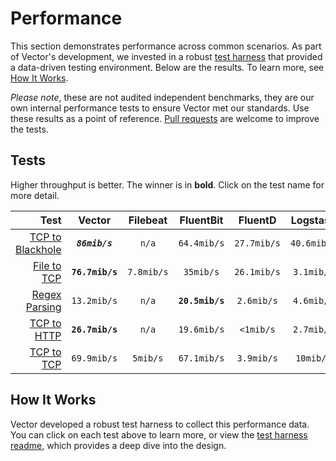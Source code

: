 # Performance

This section demonstrates performance across common scenarios. As part of Vector's development, we invested in a robust [test harness](https://github.com/timberio/vector-test-harness) that provided a data-driven testing environment. Below are the results. To learn more, see [How It Works](performance.md#how-it-works).

_Please note_, these are not audited independent benchmarks, they are our own internal performance tests to ensure Vector met our standards. Use these results as a point of reference. [Pull requests](https://github.com/timberio/vector-test-harness/pulls) are welcome to improve the tests.

## Tests

Higher throughput is better. The winner is in **bold**. Click on the test name for more detail.

| Test | Vector | Filebeat | FluentBit | FluentD | Logstash | SplunkUF | SplunkHF |
| ---: | :---: | :---: | :---: | :---: | :---: | :---: | :---: |
| [TCP to Blackhole](https://github.com/timberio/vector-test-harness/tree/master/cases/tcp_to_blackhole_performance) | _**`86mib/s`**_ | `n/a` | `64.4mib/s` | `27.7mib/s` | `40.6mib/s` | `n/a` | `n/a` |
| [File to TCP](https://github.com/timberio/vector-test-harness/tree/master/cases/file_to_tcp_performance) | **`76.7mib/s`** | `7.8mib/s` | `35mib/s` | `26.1mib/s` | `3.1mib/s` | `40.1mib/s` | `39mib/s` |
| [Regex Parsing](https://github.com/timberio/vector-test-harness/tree/master/cases/regex_parsing_performance) | `13.2mib/s` | `n/a` | **`20.5mib/s`** | `2.6mib/s` | `4.6mib/s` | `n/a` | `7.8mib/s` |
| [TCP to HTTP](https://github.com/timberio/vector-test-harness/tree/master/cases/tcp_to_http_performance) | **`26.7mib/s`** | `n/a` | `19.6mib/s` | `<1mib/s` | `2.7mib/s` | `n/a` | `n/a` |
| [TCP to TCP](https://github.com/timberio/vector-test-harness/tree/master/cases/tcp_to_tcp_performance) | `69.9mib/s` | `5mib/s` | `67.1mib/s` | `3.9mib/s` | `10mib/s` | **`70.4mib/s`** | `7.6mib/s` |

## How It Works

Vector developed a robust test harness to collect this performance data. You can click on each test above to learn more, or view the [test harness readme](https://github.com/timberio/vector-test-harness), which provides a deep dive into the design.

